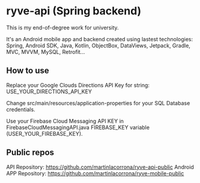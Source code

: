 # ryve-api (Spring backend)
This is my end-of-degree work for university.

It's an Android mobile app  and backend created using lastest technologies: Spring, Android SDK, Java, Kotlin, ObjectBox, DataViews, Jetpack, Gradle, MVC, MVVM, MySQL, Retrofit...

## How to use
Replace your Google Clouds Directions API Key for string: USE_YOUR_DIRECTIONS_API_KEY

Change src/main/resources/application-properties for your SQL Database credentials.

Use your Firebase Cloud Messaging API KEY in FirebaseCloudMessagingAPI.java FIREBASE_KEY variable (USER_YOUR_FIREBASE_KEY).

## Public repos
API Repository: https://github.com/martinlacorrona/ryve-api-public
Android APP Repository: https://github.com/martinlacorrona/ryve-mobile-public